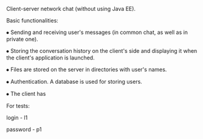 Client-server network chat (without using Java EE).

Basic functionalities:

⦁	Sending and receiving user's messages (in common chat, as well as in private one).

⦁	Storing the conversation history on the client's side and displaying it when the client's application is launched.

⦁	Files are stored on the server in directories with user's names.

⦁	Authentication. A database is used for storing users.

⦁	The client has 

For tests: 

  login - l1 
  
  password - p1
